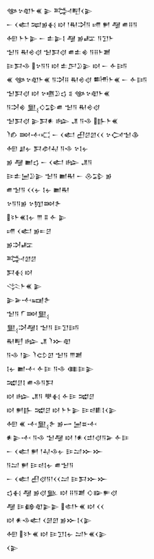 <div class='block'>
<div class='line'>𒀲𒆳𒊏𒈨𒌍 𒉌 𒅋𒋃𒌋𒉌</div>
<div class='line'>𒀸 𒌋𒅗 𒉈𒂊𒈬 𒊭 𒁹𒊑𒋫𒀀 𒋬 𒂍 𒆷 𒌑𒍝𒀀</div>
<div class='line'>𒅇 𒈨𒈨𒉌 𒀸 𒉺𒉌𒋙 𒆷 𒂊𒊐 𒀀𒋛𒈨</div>
<div class='line'>𒈠𒀀 𒊑𒄴𒋼 𒈠𒁕𒋼 𒌑𒉺𒄯 𒀀𒍝𒈨𒋢</div>
<div class='line'>𒄿𒁕𒈾 𒆳𒀀𒀀 𒊭 𒉺𒂅𒊒𒉌 𒊭 𒀸 𒅆𒅀</div>
<div class='line'>𒌍 𒀲𒆳𒊏𒈨𒌍 𒀀𒋫𒍝 𒊑𒄴𒋼 𒌦𒈨𒌍 𒀸 𒅆𒅀</div>
<div class='line'>𒈠𒁕𒋼 𒊭 𒆳𒍠𒊒𒌓 𒐏 𒀲𒆳𒊏𒈨𒌍</div>
<div class='line'>𒀀𒋫𒄯 𒅅𒄭𒁉𒌑 𒈠𒀀 𒊑𒄴𒋼</div>
<div class='line'>𒈠𒁕𒋼 𒉌𒁕𒀭 𒈗 𒂗 𒀀𒈾 𒃲𒈨𒌍</div>
<div class='line'>𒇺𒁓 𒇷𒋾𒄣 𒀸 𒌋𒅗 𒌷𒆪𒇻𒌋𒌋 𒆳𒉏𒈠𒆠</div>
<div class='line'>𒅇 𒋗𒉡 𒁕𒀠𒄷 𒀀𒈾 𒆳𒋙𒉡</div>
<div class='line'>𒂊 𒆷 𒆤𒌓 𒀸 𒌋𒅗 𒈗 𒂗𒀀</div>
<div class='line'>𒄿𒉺𒅁𒊒𒉌 𒈠𒀀 𒆤𒊑 𒀸 𒊮𒁉 𒂊</div>
<div class='line'>𒌑𒈠𒀀 𒌋𒌋𒉡 𒋙𒉡 𒆤𒊑</div>
<div class='line'>𒆳𒀀𒀀𒂊 𒆳𒂖𒇷𒉿</div>
<div class='line'>𒂟𒈨𒌍𒋙𒉡 𒐈 𒐉 𒅆 𒉌</div>
<div class='line'>𒋬 𒌋𒅗 𒂊𒋰𒆪</div>
<div class='line'>𒂊𒋫𒊐</div>
<div class='line'>𒅋𒇻𒆪</div>
<div class='line'>𒁕𒈬 𒊭</div>
<div class='line'>𒋞𒈨𒌍 𒉌</div>
<div class='line'>𒉌𒅕𒋾𒍢𒉿</div>
<div class='line'>𒈠𒀀 𒇲𒇷𒅅</div>
<div class='line'>𒅅𒋫𒆷𒋙 𒈠𒀀 𒄿𒋛𒅀</div>
<div class='line'>𒊑𒋃 𒈗 𒂗 𒇺𒁍𒊏</div>
<div class='line'>𒀀𒈾 𒁹𒉌 𒇺𒌌𒇻 𒈠𒀀 𒐈𒋢</div>
<div class='line'>𒋙𒉡 𒆤𒋾 𒅆𒄿 𒀀𒈾 𒈪𒄿𒉌</div>
<div class='line'>𒉋𒆪𒋙 𒌑𒈾𒀀𒁕</div>
<div class='line'>𒊭 𒈗 𒂗𒀀 𒋧𒈬 𒅆𒄿 𒉋𒆪</div>
<div class='line'>𒊭 𒂍𒃲 𒉋𒆪 𒊭 𒈨𒈨𒉌 𒄿𒁀𒀾𒋙𒌋𒉌</div>
<div class='line'>𒅇 𒌍 𒋾𒅅𒉿 𒂊𒅂 𒅁𒊺𒋾</div>
<div class='line'>𒀭𒉌𒋾 𒀀𒈾 𒈠𒆷 𒊭 𒁹𒀭𒌋𒄥𒋼𒀀𒅕 𒅆𒄿</div>
<div class='line'>𒀸 𒌋𒅗 𒂍 𒁹𒄷𒈾𒉡 𒄿𒁺𒁍𒁍</div>
<div class='line'>𒀀𒁺 𒂍 𒄿𒁀𒋙𒉡 𒌑𒈠𒀀</div>
<div class='line'>𒀸 𒌋𒅗 𒌷𒋼𒀀𒁹𒌋𒌋𒁺 𒄿𒁕𒁍𒁍</div>
<div class='line'>𒌓𒈬 𒆷 𒂊𒋼𒆥 𒊭 𒍝𒀀𒋢 𒄭𒅔𒊓𒋼</div>
<div class='line'>𒆷 𒄿𒂵𒊏𒉌𒉌 𒊕𒈨𒌍 𒊭 𒌋𒌋</div>
<div class='line'>𒊭 𒀭𒈾𒅗 𒌋𒌆𒇻 𒂊𒁍𒋙𒌋𒉌</div>
<div class='line'>𒅇 𒂟𒈨𒌍 𒊭 𒄿𒋛𒋙𒉡 𒁺𒈨𒌍𒌋𒉌</div>
<div class='line'>𒌋𒉌</div>
</div>